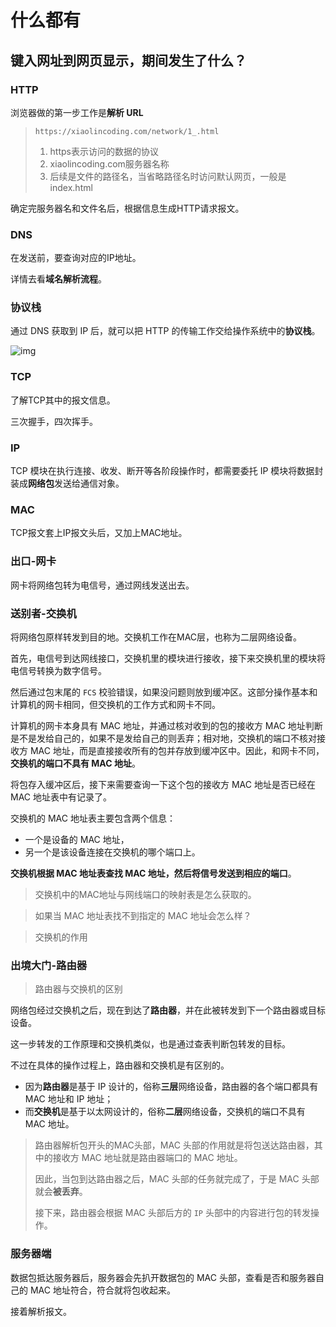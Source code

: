 什么都有
===
## 键入网址到网页显示，期间发生了什么？
### HTTP

浏览器做的第一步工作是**解析 URL**

> `https://xiaolincoding.com/network/1_.html`
>
> 1. https表示访问的数据的协议
> 2. xiaolincoding.com服务器名称
> 3. 后续是文件的路径名，当省略路径名时访问默认网页，一般是index.html

确定完服务器名和文件名后，根据信息生成HTTP请求报文。

### DNS

在发送前，要查询对应的IP地址。

详情去看**域名解析流程**。

### 协议栈

通过 DNS 获取到 IP 后，就可以把 HTTP 的传输工作交给操作系统中的**协议栈**。

![img](http://pic.shixiaocaia.fun/202302191215859.png)

### TCP

了解TCP其中的报文信息。

三次握手，四次挥手。

### IP

TCP 模块在执行连接、收发、断开等各阶段操作时，都需要委托 IP 模块将数据封装成**网络包**发送给通信对象。

### MAC

TCP报文套上IP报文头后，又加上MAC地址。

### 出口-网卡

网卡将网络包转为电信号，通过网线发送出去。



### 送别者-交换机

将网络包原样转发到目的地。交换机工作在MAC层，也称为二层网络设备。

首先，电信号到达网线接口，交换机里的模块进行接收，接下来交换机里的模块将电信号转换为数字信号。

然后通过包末尾的 `FCS` 校验错误，如果没问题则放到缓冲区。这部分操作基本和计算机的网卡相同，但交换机的工作方式和网卡不同。

计算机的网卡本身具有 MAC 地址，并通过核对收到的包的接收方 MAC 地址判断是不是发给自己的，如果不是发给自己的则丢弃；相对地，交换机的端口不核对接收方 MAC 地址，而是直接接收所有的包并存放到缓冲区中。因此，和网卡不同，**交换机的端口不具有 MAC 地址**。

将包存入缓冲区后，接下来需要查询一下这个包的接收方 MAC 地址是否已经在 MAC 地址表中有记录了。

交换机的 MAC 地址表主要包含两个信息：

- 一个是设备的 MAC 地址，
- 另一个是该设备连接在交换机的哪个端口上。

**交换机根据 MAC 地址表查找 MAC 地址，然后将信号发送到相应的端口**。

> 交换机中的MAC地址与网线端口的映射表是怎么获取的。

> 如果当 MAC 地址表找不到指定的 MAC 地址会怎么样？

> 交换机的作用

### 出境大门-路由器

> 路由器与交换机的区别

网络包经过交换机之后，现在到达了**路由器**，并在此被转发到下一个路由器或目标设备。

这一步转发的工作原理和交换机类似，也是通过查表判断包转发的目标。

不过在具体的操作过程上，路由器和交换机是有区别的。

- 因为**路由器**是基于 IP 设计的，俗称**三层**网络设备，路由器的各个端口都具有 MAC 地址和 IP 地址；
- 而**交换机**是基于以太网设计的，俗称**二层**网络设备，交换机的端口不具有 MAC 地址。

> 路由器解析包开头的MAC头部，MAC 头部的作用就是将包送达路由器，其中的接收方 MAC 地址就是路由器端口的 MAC 地址。
>
> 因此，当包到达路由器之后，MAC 头部的任务就完成了，于是 MAC 头部就会**被丢弃**。
>
> 接下来，路由器会根据 MAC 头部后方的 `IP` 头部中的内容进行包的转发操作。

### 服务器端

数据包抵达服务器后，服务器会先扒开数据包的 MAC 头部，查看是否和服务器自己的 MAC 地址符合，符合就将包收起来。

接着解析报文。
